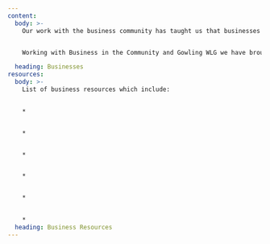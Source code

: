 ```yaml
---
content:
  body: >-
    Our work with the business community has taught us that businesses have a wider purpose; as employers they can contribute to our ambition of designing out homelessness because access to good employment can act as a preventative measure as well as a sustainable route out of homelessness. 


    Working with Business in the Community and Gowling WLG we have brought together  practical steps that businesses can take to help prevent and tackle homelessness. These steps have been compiled into a toolkit to support employers to consider how they can implement actions as part of their day to day activities, to prevent homelessness within their workforce, give practical help to employees when issues arise, and create pathways to employment for people who have experienced homelessness.

  heading: Businesses
resources:
  body: >-
    List of business resources which include:
    

    * 


    * 


    * 


    * 


    * 
    

    * 
  heading: Business Resources
---
```


